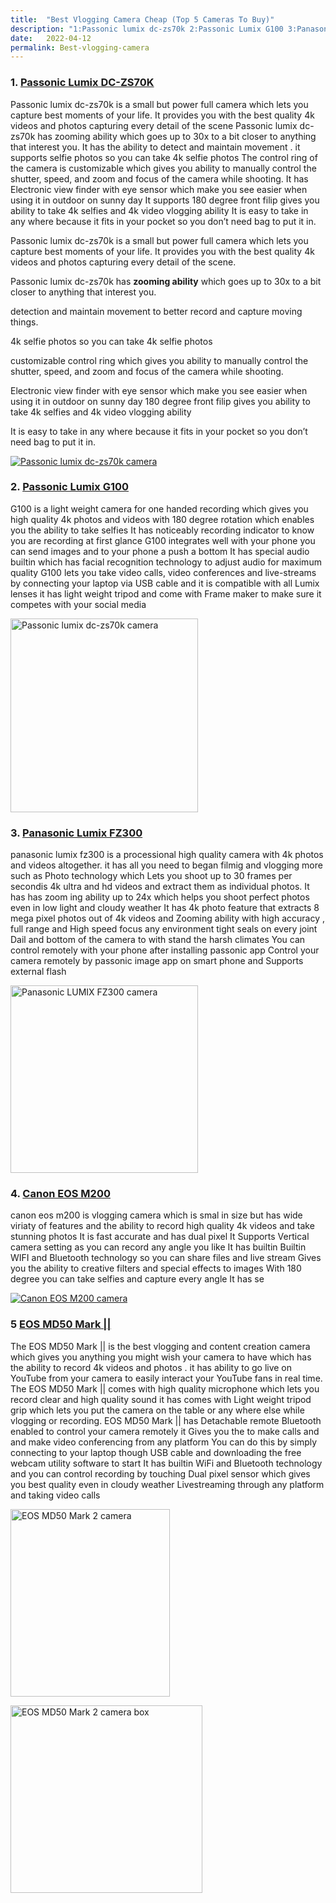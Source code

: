 ```yaml
---
title:  "Best Vlogging Camera Cheap (Top 5 Cameras To Buy)"
description: "1:Passonic lumix dc-zs70k 2:Passonic Lumix G100 3:Panasonic Lumix FZ300 4:Canon EOS M200 5:EOS MD50 Mark ||"
date:   2022-04-12
permalink: Best-vlogging-camera
---
```



   
### 1. <a href="https://amzn.to/3M6McPT">Passonic Lumix DC-ZS70K </a>

Passonic lumix dc-zs70k is a small but power full camera which lets you capture best moments of your life. It provides you with the best quality 4k videos and photos capturing every detail of the scene
Passonic lumix dc-zs70k has zooming ability which goes up to 30x to a bit closer to anything that interest you. It has the ability to detect and maintain movement . it supports selfie photos so you can take 4k selfie photos 
The control ring of the camera is customizable which gives you ability to manually control the shutter, speed, and zoom and focus of the camera while shooting. It has Electronic view finder with eye sensor which make you see easier when using it in outdoor on sunny day
It supports 180 degree front filip gives you ability to take 4k selfies and 4k video vlogging ability 
It is easy to take in any where because it fits in your pocket so you don’t need bag to put it in.

Passonic lumix dc-zs70k is a small but power full camera which lets you capture best moments of your life. It provides you with the best quality 4k videos and photos capturing every detail of the scene.

Passonic lumix dc-zs70k has <strong>zooming ability</strong> which goes up to 30x to a bit closer to anything that interest you. 

detection and maintain movement to better record and capture moving things. 

4k selfie photos so you can take 4k selfie photos 

customizable control ring  which gives you ability to manually control the shutter, speed, and zoom and focus of the camera while shooting.

Electronic view finder with eye sensor which make you see easier when using it in outdoor on sunny day
180 degree front filip gives you ability to take 4k selfies and 4k video vlogging ability 

It is easy to take in any where because it fits in your pocket so you don’t need bag to put it in.
  


  
<div>

<a href="https://amzn.to/3M6McPT">

<img src="public/LUMIX DC1.jpg" alt=" Passonic lumix dc-zs70k camera">
 
 </a>
 
</div>



### 2. <a href="https://amzn.to/37I1P16">Passonic Lumix G100</a>

G100 is a light weight camera for one handed recording which gives you high quality 4k photos and videos with 180 degree rotation which enables you the ability to take selfies 
It has noticeably recording indicator to know you are recording at first glance
G100 integrates well with your phone you can send images and to your phone a push a bottom 
It has special audio builtin which has facial recognition technology to adjust audio for maximum quality
G100 lets you take video calls, video conferences and live-streams by connecting your laptop via USB cable and it is compatible with all Lumix lenses
it has light weight tripod and come with Frame maker to make sure it competes with your social media 

<div>

<a href="https://amzn.to/37I1P16">

<img src="public/LUMIX G100 1.jpg" width="300" height="310" alt=" Passonic lumix dc-zs70k camera" ></a>



</div>


### 3. <a href="https://amzn.to/3KElfCx"> Panasonic Lumix FZ300 </a>

panasonic lumix fz300 is a processional high quality camera with 4k photos and videos altogether.  it has all you need to began filmig and vlogging more such as
Photo technology which Lets you shoot up to 30 frames per secondis 4k ultra and hd videos and extract them as individual photos.
It has has zoom ing ability up to 24x which helps you shoot perfect photos even in low light and cloudy weather
It has 4k photo feature that extracts 8 mega pixel photos out of 4k videos and 
Zooming ability with high accuracy , full range and High speed focus any environment
tight seals on every joint Dail and bottom of the camera to with stand the harsh climates
You can control remotely with your phone after installing passonic app 
Control your camera remotely by passonic image app on smart phone and  Supports external flash
 
 
 <div>

<a href="https://amzn.to/3KElfCx">

<img src="public/LUMIX FZ300.jpg" width="300" height="300" alt=" Panasonic LUMIX FZ300 camera" ></a>



</div>



### 4. <a href="https://amzn.to/3uD4get"> Canon EOS M200 </a>

 canon eos m200 is vlogging camera which is smal in size but has wide viriaty of features and the ability to record high quality 4k videos and take stunning photos
It is fast accurate and has dual pixel
It Supports Vertical camera setting as you can record any angle you like
It has builtin Builtin WIFI and Bluetooth technology so you can share files and live stream 
Gives you the ability to creative filters and special effects to images
With 180 degree you can take selfies and capture every angle
It has se

<div>

<a href="https://amzn.to/3uD4get">

<img src="public/Canon EOS M200.jpg" alt=" Canon EOS M200 camera" ></a>



</div>
   

### 5 <a href="https://amzn.to/3KBdBcg">EOS MD50 Mark || </a>

The EOS MD50 Mark || is the best vlogging and content creation camera which gives you anything you might wish your camera to have which has the ability to record 4k videos and photos . 
it has ability to go live on YouTube from your camera to easily interact your YouTube fans in real time. 
The EOS MD50 Mark || comes with high quality microphone which lets you record clear and high quality sound
it has comes with Light weight tripod grip which lets you put the camera on the table or any where else while vlogging or recording. 
EOS MD50 Mark || has Detachable remote Bluetooth enabled to control your camera remotely
it Gives you the to make calls and and make video conferencing from any platform You can do this by simply connecting  to your laptop though USB cable and downloading the free webcam utility software to start 
It has builtin WiFi and Bluetooth technology and you can control recording by touching 
Dual pixel sensor which gives you best quality even in cloudy weather
Livestreaming through any platform and taking video calls 


<div>
 

<a href="https://amzn.to/3KBdBcg">

<img src="public/Mark2.jpg" width="255" height="300" alt="EOS MD50 Mark 2 camera" >


<img src="public/Mark2box.jpg" width="307" height="300" alt="EOS MD50 Mark 2 camera box" ></a>

  </div>
